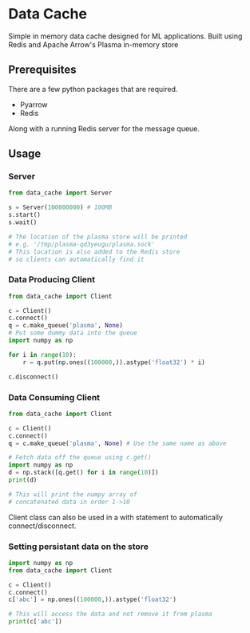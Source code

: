 # Data Cache

Simple in memory data cache designed for ML applications.
Built using Redis and Apache Arrow's Plasma in-memory store

## Prerequisites

There are a few python packages that are required.
* Pyarrow
* Redis

Along with a running Redis server for the message queue.


## Usage

### Server
```python
from data_cache import Server

s = Server(100000000) # 100MB
s.start()
s.wait()

# The location of the plasma store will be printed
# e.g. '/tmp/plasma-qd3yeugu/plasma.sock'
# This location is also added to the Redis store 
# so clients can automatically find it
```

### Data Producing Client
```python
from data_cache import Client

c = Client()
c.connect()
q = c.make_queue('plasma', None)
# Put some dummy data into the queue
import numpy as np 

for i in range(10):
    r = q.put(np.ones((100000,)).astype('float32') * i)

c.disconnect()
```

### Data Consuming Client
```python
from data_cache import Client

c = Client()
c.connect()
q = c.make_queue('plasma', None) # Use the same name as above

# Fetch data off the queue using c.get()
import numpy as np 
d = np.stack([q.get() for i in range(10)])
print(d) 

# This will print the numpy array of 
# concatenated data in order 1->10
```

Client class can also be used in a with statement to automatically connect/disconnect.

### Setting persistant data on the store
```python
import numpy as np 
from data_cache import Client

c = Client()
c.connect()
c['abc'] = np.ones((100000,)).astype('float32')

# This will access the data and not remove it from plasma
print(c['abc'])

```